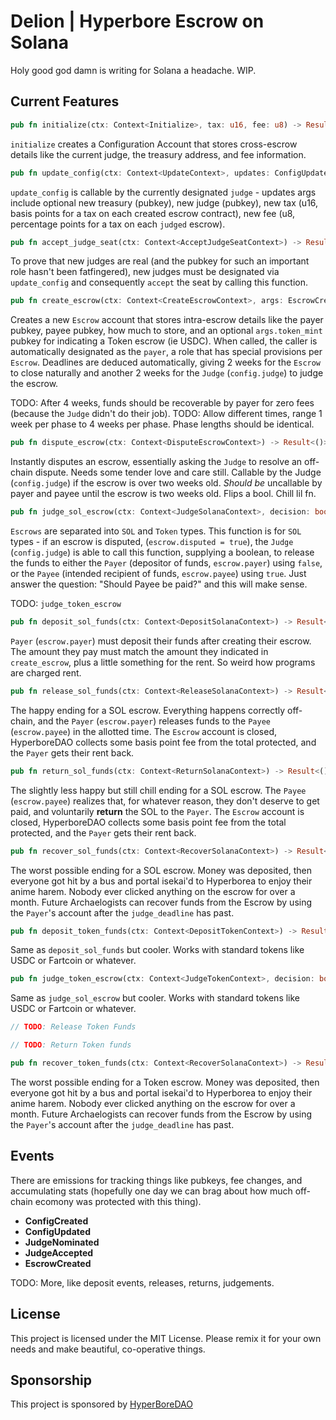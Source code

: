 # Delion | Hyperbore Escrow on Solana

Holy good god damn is writing for Solana a headache. WIP.

## Current Features

```rust
pub fn initialize(ctx: Context<Initialize>, tax: u16, fee: u8) -> Result<()> {}
```

`initialize` creates a Configuration Account that stores cross-escrow details like the current judge, the treasury address, and fee information.

```rust
pub fn update_config(ctx: Context<UpdateContext>, updates: ConfigUpdateArgs) -> Result<()> {}
```

`update_config` is callable by the currently designated `judge` - updates args include optional new treasury (pubkey), new judge (pubkey), new tax (u16, basis points for a tax on each created escrow contract), new fee (u8, percentage points for a tax on each `judged` escrow).

```rust
pub fn accept_judge_seat(ctx: Context<AcceptJudgeSeatContext>) -> Result<()> {}
```

To prove that new judges are real (and the pubkey for such an important role hasn't been fatfingered), new judges must be designated via `update_config` and consequently `accept` the seat by calling this function.

```rust
pub fn create_escrow(ctx: Context<CreateEscrowContext>, args: EscrowCreationArgs) -> Result<()> {}
```

Creates a new `Escrow` account that stores intra-escrow details like the payer pubkey, payee pubkey, how much to store, and an optional `args.token_mint` pubkey for indicating a Token escrow (ie USDC). When called, the caller is automatically designated as the `payer`, a role that has special provisions per `Escrow`. Deadlines are deduced automatically, giving 2 weeks for the `Escrow` to close naturally and another 2 weeks for the `Judge` (`config.judge`) to judge the escrow.

TODO: After 4 weeks, funds should be recoverable by payer for zero fees (because the `Judge` didn't do their job).
TODO: Allow different times, range 1 week per phase to 4 weeks per phase. Phase lengths should be identical.

```rust
pub fn dispute_escrow(ctx: Context<DisputeEscrowContext>) -> Result<()> {}
```

Instantly disputes an escrow, essentially asking the `Judge` to resolve an off-chain dispute. Needs some tender love and care still. Callable by the Judge (`config.judge`) if the escrow is over two weeks old.
_Should be_ uncallable by payer and payee until the escrow is two weeks old. Flips a bool. Chill lil fn.

```rust
pub fn judge_sol_escrow(ctx: Context<JudgeSolanaContext>, decision: bool) -> Result<()> {}
```

`Escrows` are separated into `SOL` and `Token` types. This function is for `SOL` types - if an escrow is disputed, (`escrow.disputed = true`), the `Judge` (`config.judge`) is able to call this function, supplying a boolean, to release the funds to either the `Payer` (depositor of funds, `escrow.payer`) using `false`, or the `Payee` (intended recipient of funds, `escrow.payee`) using `true`.
Just answer the question: "Should Payee be paid?" and this will make sense.

TODO: `judge_token_escrow`

```rust
pub fn deposit_sol_funds(ctx: Context<DepositSolanaContext>) -> Result<()> {}
```

`Payer` (`escrow.payer`) must deposit their funds after creating their escrow. The amount they pay must match the amount they indicated in `create_escrow`, plus a little something for the rent. So weird how programs are charged rent.

```rust
pub fn release_sol_funds(ctx: Context<ReleaseSolanaContext>) -> Result<()> {}
```

The happy ending for a SOL escrow. Everything happens correctly off-chain, and the `Payer` (`escrow.payer`) releases funds to the `Payee` (`escrow.payee`) in the allotted time. The `Escrow` account is closed, HyperboreDAO collects some basis point fee from the total protected, and the `Payer` gets their rent back.

```rust
pub fn return_sol_funds(ctx: Context<ReturnSolanaContext>) -> Result<()> {}
```

The slightly less happy but still chill ending for a SOL escrow. The `Payee` (`escrow.payee`) realizes that, for whatever reason, they don't deserve to get paid, and voluntarily **return** the SOL to the `Payer`. The `Escrow` account is closed, HyperboreDAO collects some basis point fee from the total protected, and the `Payer` gets their rent back.

```rust
pub fn recover_sol_funds(ctx: Context<RecoverSolanaContext>) -> Result<()> {}
```

The worst possible ending for a SOL escrow. Money was deposited, then everyone got hit by a bus and portal isekai'd to Hyperborea to enjoy their anime harem. Nobody ever clicked anything on the escrow for over a month. Future Archaelogists can recover funds from the Escrow by using the `Payer`'s account after the `judge_deadline` has past.

```rust
pub fn deposit_token_funds(ctx: Context<DepositTokenContext>) -> Result<()> {}
```

Same as `deposit_sol_funds` but cooler. Works with standard tokens like USDC or Fartcoin or whatever.

```rust
pub fn judge_token_escrow(ctx: Context<JudgeTokenContext>, decision: bool) -> Result<()> {}
```

Same as `judge_sol_escrow` but cooler. Works with standard tokens like USDC or Fartcoin or whatever.

```rust
// TODO: Release Token Funds
```

```rust
// TODO: Return Token funds
```

```rust
pub fn recover_token_funds(ctx: Context<RecoverSolanaContext>) -> Result<()> {}
```

The worst possible ending for a Token escrow. Money was deposited, then everyone got hit by a bus and portal isekai'd to Hyperborea to enjoy their anime harem. Nobody ever clicked anything on the escrow for over a month. Future Archaelogists can recover funds from the Escrow by using the `Payer`'s account after the `judge_deadline` has past.

## Events

There are emissions for tracking things like pubkeys, fee changes, and accumulating stats (hopefully one day we can brag about how much off-chain ecomony was protected with this thing).

- **ConfigCreated**
- **ConfigUpdated**
- **JudgeNominated**
- **JudgeAccepted**
- **EscrowCreated**

TODO: More, like deposit events, releases, returns, judgements.

## License

This project is licensed under the MIT License. Please remix it for your own needs and make beautiful, co-operative things.

## Sponsorship

This project is sponsored by [HyperBoreDAO](https://www.hyperboredao.ai/)
